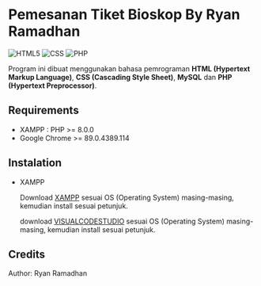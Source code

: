 <!-- Ryan Ramadhan -->

# Pemesanan Tiket Bioskop By Ryan Ramadhan

<img alt="HTML5" src="https://img.shields.io/badge/html5%20-%23E34F26.svg?&style=for-the-badge&logo=html5&logoColor=white"/> 
<img alt="CSS" src="https://img.shields.io/badge/css3%20-%231572B6.svg?&style=for-the-badge&logo=css3&logoColor=white"/>
<img alt="PHP" src="https://img.shields.io/badge/php-%23777BB4.svg?&style=for-the-badge&logo=php&logoColor=white"/>

Program ini dibuat menggunakan bahasa pemrograman **HTML (Hypertext Markup Language)**, **CSS (Cascading Style Sheet)**, **MySQL** dan **PHP (Hypertext Preprocessor)**.

## Requirements

- XAMPP : PHP >= 8.0.0
- Google Chrome >= 89.0.4389.114

## Instalation

- XAMPP

  Download [XAMPP](https://www.apachefriends.org/download.html) sesuai OS (Operating System) masing-masing, kemudian install sesuai petunjuk.

  download [VISUALCODESTUDIO](https://code.visualstudio.com/download) sesuai OS (Operating System) masing-masing, kemudian install sesuai petunjuk.

## Credits

Author: Ryan Ramadhan
